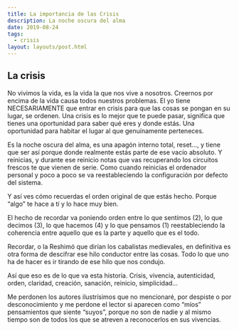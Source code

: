 ```yaml
---
title: La importancia de las Crisis
description: La noche oscura del alma
date: 2019-08-24
tags:
  - crisis
layout: layouts/post.html
---
```


## La crisis

No vivimos la vida, es la vida la que nos vive a nosotros. Creernos por encima de la vida causa todos nuestros problemas. El yo tiene NECESARIAMENTE que entrar en crisis para que las cosas se pongan en su lugar, se ordenen. Una crisis es lo mejor que te puede pasar, significa que tienes una oportunidad para saber qué eres y donde estás. Una oportunidad para habitar el lugar al que genuínamente perteneces.

Es la noche oscura del alma, es una apagón interno total, reset…, y tiene que ser así porque donde realmente estás parte de ese vacío absoluto. Y reinicias, y durante ese reinicio notas que vas recuperando los circuitos frescos te que vienen de serie. Como cuando reinicias el ordenador personal y poco a poco se va reestableciendo la configuración por defecto del sistema.

Y así ves cómo recuerdas el orden original de que estás hecho. Porque “algo” te hace a tí y lo hace muy bien.

El hecho de recordar va poniendo orden entre lo que sentimos (2), lo que decimos (3), lo que hacemos (4) y lo que pensamos (1) reestableciendo la coherencia entre aquello que es la parte y aquello que es el todo.

Recordar, o la Reshimó que dirían los cabalistas medievales, en definitiva es otra forma de descifrar ese hilo conductor entre las cosas. Todo lo que uno ha de hacer es ir tirando de ese hilo que nos condujo.

Así que eso es de lo que va esta historia. Crisis, vivencia, autenticidad, orden, claridad, creación, sanación, reinicio, simplicidad…

Me perdonen los autores ilustrísimos que no mencionaré, por despiste o por desconocimiento y me perdone el lector si aparecen como “míos” pensamientos que siente “suyos”, porque no son de nadie y al mismo tiempo son de todos los que se atreven a reconocerlos en sus vivencias.
